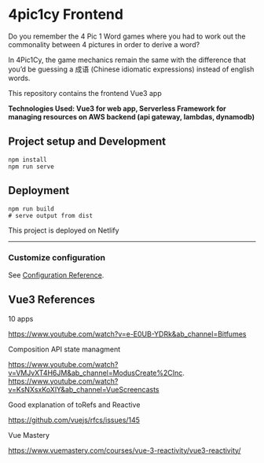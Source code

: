 # 4pic1cy Frontend

Do you remember the 4 Pic 1 Word games where you had to work out the commonality between 4 pictures in order to derive a word?

In 4Pic1Cy, the game mechanics remain the same with the difference that you’d be guessing a 成语 (Chinese idiomatic expressions) instead of english words.

This repository contains the frontend Vue3 app

__Technologies Used: Vue3 for web app, Serverless Framework for managing resources on AWS backend (api gateway, lambdas, dynamodb)__


## Project setup and Development
```
npm install
npm run serve
```

## Deployment
```
npm run build
# serve output from dist
```
This project is deployed on Netlify

---

### Customize configuration
See [Configuration Reference](https://cli.vuejs.org/config/).

## Vue3 References
10 apps 

https://www.youtube.com/watch?v=e-E0UB-YDRk&ab_channel=Bitfumes

Composition API state managment

https://www.youtube.com/watch?v=VMJvXT4H6JM&ab_channel=ModusCreate%2CInc.
https://www.youtube.com/watch?v=KsNXsxKoXlY&ab_channel=VueScreencasts

Good explanation of toRefs and Reactive

https://github.com/vuejs/rfcs/issues/145

Vue Mastery

https://www.vuemastery.com/courses/vue-3-reactivity/vue3-reactivity/